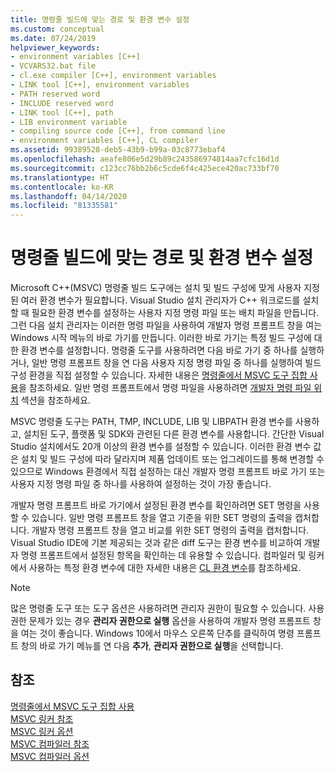 ```yaml
---
title: 명령줄 빌드에 맞는 경로 및 환경 변수 설정
ms.custom: conceptual
ms.date: 07/24/2019
helpviewer_keywords:
- environment variables [C++]
- VCVARS32.bat file
- cl.exe compiler [C++], environment variables
- LINK tool [C++], environment variables
- PATH reserved word
- INCLUDE reserved word
- LINK tool [C++], path
- LIB environment variable
- compiling source code [C++], from command line
- environment variables [C++], CL compiler
ms.assetid: 99389528-deb5-43b9-b99a-03c8773ebaf4
ms.openlocfilehash: aeafe806e5d29b89c243586974814aa7cfc16d1d
ms.sourcegitcommit: c123cc76bb2b6c5cde6f4c425ece420ac733bf70
ms.translationtype: HT
ms.contentlocale: ko-KR
ms.lasthandoff: 04/14/2020
ms.locfileid: "81335581"
---
```

# <a name="set-the-path-and-environment-variables-for-command-line-builds"></a>명령줄 빌드에 맞는 경로 및 환경 변수 설정

Microsoft C++(MSVC) 명령줄 빌드 도구에는 설치 및 빌드 구성에 맞게 사용자 지정된 여러 환경 변수가 필요합니다. Visual Studio 설치 관리자가 C++ 워크로드를 설치할 때 필요한 환경 변수를 설정하는 사용자 지정 명령 파일 또는 배치 파일을 만듭니다. 그런 다음 설치 관리자는 이러한 명령 파일을 사용하여 개발자 명령 프롬프트 창을 여는 Windows 시작 메뉴의 바로 가기를 만듭니다. 이러한 바로 가기는 특정 빌드 구성에 대한 환경 변수를 설정합니다. 명령줄 도구를 사용하려면 다음 바로 가기 중 하나를 실행하거나, 일반 명령 프롬프트 창을 연 다음 사용자 지정 명령 파일 중 하나를 실행하여 빌드 구성 환경을 직접 설정할 수 있습니다. 자세한 내용은 [명령줄에서 MSVC 도구 집합 사용](building-on-the-command-line.md)을 참조하세요. 일반 명령 프롬프트에서 명령 파일을 사용하려면 [개발자 명령 파일 위치](building-on-the-command-line.md#developer_command_file_locations) 섹션을 참조하세요.

MSVC 명령줄 도구는 PATH, TMP, INCLUDE, LIB 및 LIBPATH 환경 변수를 사용하고, 설치된 도구, 플랫폼 및 SDK와 관련된 다른 환경 변수를 사용합니다. 간단한 Visual Studio 설치에서도 20개 이상의 환경 변수를 설정할 수 있습니다. 이러한 환경 변수 값은 설치 및 빌드 구성에 따라 달라지며 제품 업데이트 또는 업그레이드를 통해 변경할 수 있으므로 Windows 환경에서 직접 설정하는 대신 개발자 명령 프롬프트 바로 가기 또는 사용자 지정 명령 파일 중 하나를 사용하여 설정하는 것이 가장 좋습니다.

개발자 명령 프롬프트 바로 가기에서 설정된 환경 변수를 확인하려면 SET 명령을 사용할 수 있습니다. 일반 명령 프롬프트 창을 열고 기준을 위한 SET 명령의 출력을 캡처합니다. 개발자 명령 프롬프트 창을 열고 비교를 위한 SET 명령의 출력을 캡처합니다. Visual Studio IDE에 기본 제공되는 것과 같은 diff 도구는 환경 변수를 비교하여 개발자 명령 프롬프트에서 설정된 항목을 확인하는 데 유용할 수 있습니다. 컴파일러 및 링커에서 사용하는 특정 환경 변수에 대한 자세한 내용은 [CL 환경 변수](reference/cl-environment-variables.md)를 참조하세요.

> [!NOTE]
> 많은 명령줄 도구 또는 도구 옵션은 사용하려면 관리자 권한이 필요할 수 있습니다. 사용 권한 문제가 있는 경우 **관리자 권한으로 실행** 옵션을 사용하여 개발자 명령 프롬프트 창을 여는 것이 좋습니다. Windows 10에서 마우스 오른쪽 단추를 클릭하여 명령 프롬프트 창의 바로 가기 메뉴를 연 다음 **추가**, **관리자 권한으로 실행**을 선택합니다.

## <a name="see-also"></a>참조

[명령줄에서 MSVC 도구 집합 사용](building-on-the-command-line.md)<br/>
[MSVC 링커 참조](reference/linking.md)<br/>
[MSVC 링커 옵션](reference/linker-options.md)<br/>
[MSVC 컴파일러 참조](reference/compiling-a-c-cpp-program.md)<br/>
[MSVC 컴파일러 옵션](reference/compiler-options.md)
